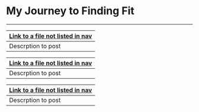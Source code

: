 # My Journey to Finding Fit
***

[Link to a file not listed in nav](setup.md) |
---------------------------------------------|
Descrption to post|

[Link to a file not listed in nav](setup.md) |
---------------------------------------------|
Descrption to post|

[Link to a file not listed in nav](setup.md) |
---------------------------------------------|
Descrption to post|
